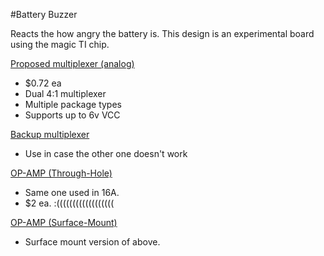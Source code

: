 #Battery Buzzer

Reacts the how angry the battery is.  This design is an experimental board using the magic TI chip.

[Proposed multiplexer (analog)](http://www.ti.com/product/SN74HC4852/)
* $0.72 ea
* Dual 4:1 multiplexer
* Multiple package types
* Supports up to 6v VCC 

[Backup multiplexer](http://www.ti.com/product/SN74CB3T3253/)
* Use in case the other one doesn't work

[OP-AMP (Through-Hole)](https://www.digikey.com/products/en?mpart=LMC6482AIN/NOPB&v=296)
* Same one used in 16A.
* $2 ea. :((((((((((((((((((

[OP-AMP (Surface-Mount)](https://www.digikey.com/products/en?mpart=LMC6482AIM/NOPB&v=296)
* Surface mount version of above.


